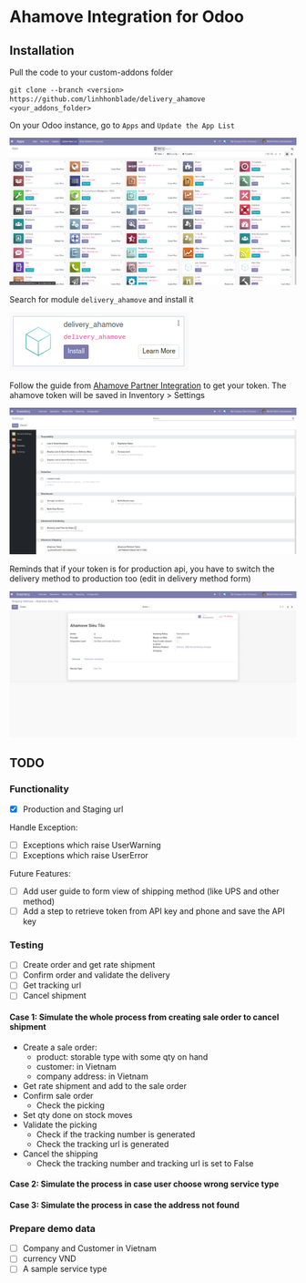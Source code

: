 # Ahamove Integration for Odoo

## Installation

Pull the code to your custom-addons folder

```shell
git clone --branch <version> https://github.com/linhhonblade/delivery_ahamove 
<your_addons_folder>
```

On your Odoo instance, go to `Apps` and `Update the App List`

![Update App List](static/img/installation/update_app_list.png)

Search for module `delivery_ahamove` and install it

![Install delivery_ahamove](static/img/installation/install_delivery_ahamove.png)

Follow the guide from [Ahamove Partner Integration](https://developers.ahamove.com/#overview) to 
get your token. The ahamove token will be saved in Inventory > Settings

![Save Ahamove Token](static/img/installation/save_token.png)

Reminds that if your token is for production api, you have to switch the delivery method to 
production too (edit in delivery method form)

![Switch to production api](static/img/installation/switch_to_prod.png)

## TODO

### Functionality

- [x] Production and Staging url
  
Handle Exception:

- [ ] Exceptions which raise UserWarning
- [ ] Exceptions which raise UserError

Future Features:

- [ ] Add user guide to form view of shipping method (like UPS and other method)
- [ ] Add a step to retrieve token from API key and phone and save the API key

### Testing

- [ ] Create order and get rate shipment
- [ ] Confirm order and validate the delivery
- [ ] Get tracking url
- [ ] Cancel shipment

#### Case 1: Simulate the whole process from creating sale order to cancel shipment
- Create a sale order:
    - product: storable type with some qty on hand
    - customer: in Vietnam
    - company address: in Vietnam
- Get rate shipment and add to the sale order
- Confirm sale order
    - Check the picking
- Set qty done on stock moves
- Validate the picking
    - Check if the tracking number is generated
    - Check the tracking url is generated
- Cancel the shipping
    - Check the tracking number and tracking url is set to False

#### Case 2: Simulate the process in case user choose wrong service type
#### Case 3: Simulate the process in case the address not found

### Prepare demo data

- [ ] Company and Customer in Vietnam
- [ ] currency VND
- [ ] A sample service type
